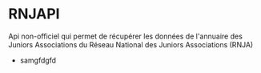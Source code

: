 # RNJAPI
Api non-officiel qui permet de récupérer les données de l'annuaire des Juniors Associations du Réseau National des Juniors Associations (RNJA)
- samgfdgfd